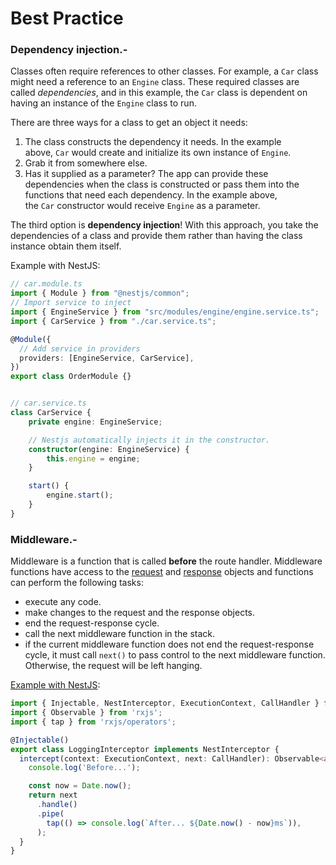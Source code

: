 # Best Practice

### Dependency injection.-

Classes often require references to other classes. For example, a `Car` class might need a reference to an `Engine` class. These required classes are called *dependencies*, and in this example, the `Car` class is dependent on having an instance of the `Engine` class to run.

There are three ways for a class to get an object it needs:

1. The class constructs the dependency it needs. In the example above, `Car` would create and initialize its own instance of `Engine`.
2. Grab it from somewhere else. 
3. Has it supplied as a parameter? The app can provide these dependencies when the class is constructed or pass them into the functions that need each dependency. In the example above, the `Car` constructor would receive `Engine` as a parameter.

The third option is **dependency injection**! With this approach, you take the dependencies of a class and provide them rather than having the class instance obtain them itself.

Example with NestJS:

```typescript 
// car.module.ts
import { Module } from "@nestjs/common";
// Import service to inject
import { EngineService } from "src/modules/engine/engine.service.ts";
import { CarService } from "./car.service.ts";

@Module({
  // Add service in providers
  providers: [EngineService, CarService],
})
export class OrderModule {}


// car.service.ts
class CarService {
    private engine: EngineService;

    // Nestjs automatically injects it in the constructor.
    constructor(engine: EngineService) {
        this.engine = engine;
    }

    start() {
        engine.start();
    }
}
```

### Middleware.- 

Middleware is a function that is called **before** the route handler. Middleware functions have access to the [request](https://expressjs.com/en/4x/api.html#req) and [response](https://expressjs.com/en/4x/api.html#res) objects and functions can perform the following tasks:

- execute any code.
- make changes to the request and the response objects.
- end the request-response cycle.
- call the next middleware function in the stack.
- if the current middleware function does not end the request-response cycle, it must call `next()` to pass control to the next middleware function. Otherwise, the request will be left hanging.

[Example with NestJS](https://docs.nestjs.com/interceptors#interceptors):

```typescript 
import { Injectable, NestInterceptor, ExecutionContext, CallHandler } from '@nestjs/common';
import { Observable } from 'rxjs';
import { tap } from 'rxjs/operators';

@Injectable()
export class LoggingInterceptor implements NestInterceptor {
  intercept(context: ExecutionContext, next: CallHandler): Observable<any> {
    console.log('Before...');

    const now = Date.now();
    return next
      .handle()
      .pipe(
        tap(() => console.log(`After... ${Date.now() - now}ms`)),
      );
  }
}
```
